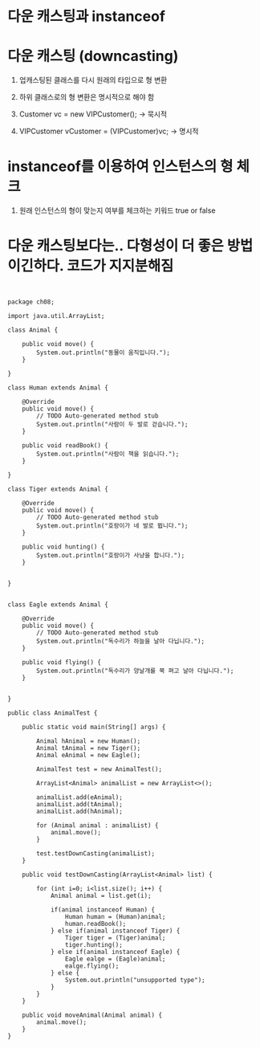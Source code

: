 # 다운 캐스팅과 instanceof

# 다운 캐스팅 (downcasting)

1. 업캐스팅된 클래스를 다시 원래의 타입으로 형 변환

2. 하위 클래스로의 형 변환은 명시적으로 해야 함

3. Customer vc = new VIPCustomer(); -> 묵시적

4. VIPCustomer vCustomer = (VIPCustomer)vc; -> 명시적

# instanceof를 이용하여 인스턴스의 형 체크

1. 원래 인스턴스의 형이 맞는지 여부를 체크하는 키워드 true or false


# 다운 캐스팅보다는.. 다형성이 더 좋은 방법이긴하다. 코드가 지지분해짐

```


package ch08;

import java.util.ArrayList;

class Animal {
	
	public void move() {
		System.out.println("동물이 움직입니다.");
	}
	
}

class Human extends Animal {

	@Override
	public void move() {
		// TODO Auto-generated method stub
		System.out.println("사람이 두 발로 걷습니다.");
	}
	
	public void readBook() {
		System.out.println("사람이 책을 읽습니다.");
	}
	
}

class Tiger extends Animal {

	@Override
	public void move() {
		// TODO Auto-generated method stub
		System.out.println("호랑이가 네 발로 뜁니다.");
	}
	
	public void hunting() {
		System.out.println("호랑이가 사냥을 합니다.");
	}
	
	
}


class Eagle extends Animal {

	@Override
	public void move() {
		// TODO Auto-generated method stub
		System.out.println("독수리가 하늘을 날아 다닙니다.");
	}
	
	public void flying() {
		System.out.println("독수리가 양날개를 쭉 펴고 날아 다닙니다.");
	}
	
	
}

public class AnimalTest {
	
	public static void main(String[] args) {
		
		Animal hAnimal = new Human();
		Animal tAnimal = new Tiger();
		Animal eAnimal = new Eagle();
		
		AnimalTest test = new AnimalTest();
		
		ArrayList<Animal> animalList = new ArrayList<>();
		
		animalList.add(eAnimal);
		animalList.add(tAnimal);
		animalList.add(hAnimal);
		
		for (Animal animal : animalList) {
			animal.move();
		}
		
		test.testDownCasting(animalList);
	}
	
	public void testDownCasting(ArrayList<Animal> list) {
		
		for (int i=0; i<list.size(); i++) {
			Animal animal = list.get(i);
			
			if(animal instanceof Human) {
				Human human = (Human)animal;
				human.readBook();
			} else if(animal instanceof Tiger) {
				Tiger tiger = (Tiger)animal;
				tiger.hunting();
			} else if(animal instanceof Eagle) {
				Eagle ealge = (Eagle)animal;
				ealge.flying();
			} else {
				System.out.println("unsupported type");
			}
		}
	}
	
	public void moveAnimal(Animal animal) {
		animal.move();
	}
}


```